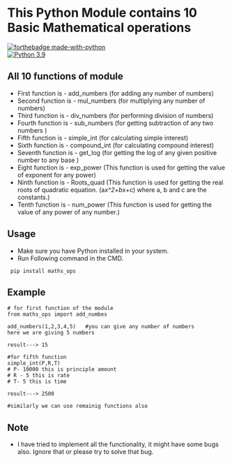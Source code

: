 # This Python Module contains 10 Basic Mathematical operations 

[![forthebadge made-with-python](http://ForTheBadge.com/images/badges/made-with-python.svg)](https://www.python.org/)                 
[![Python 3.9](https://img.shields.io/badge/python-3.9-purple.svg)](https://www.python.org/downloads/release/python-360/)   


## All 10 functions of module 

- First function is - add_numbers (for adding any number of numbers)
- Second function is - mul_numbers (for multiplying any number of numbers) 
- Third function is - div_numbers (for performing division of numbers)
- Fourth function is - sub_numbers (for getting subtraction of any two numbers )
- Fifth function is - simple_int (for calculating simple interest)
- Sixth function is - compound_int (for calculating compound interest)
- Seventh function is - get_log (for getting the log of any given positive number to any base )
- Eight function is - exp_power (This function is used for getting the value of exponent for any power)
- Ninth function is - Roots_quad (This function is used for getting the real roots of quadratic equation.
    (a*x^2+b*x+c) where a, b and c are the constants.)
- Tenth function is - num_power (This function is used for getting the value of any power of any number.)
## Usage

- Make sure you have Python installed in your system.
- Run Following command in the CMD.
 ```
  pip install maths_ops
  ```
## Example

 ```
# for first function of the module 
from maths_ops import add_numbes

add_numbers(1,2,3,4,5)   #you can give any number of numbers 
here we are giving 5 numbers 

result---> 15 

#for fifth function 
simple_int(P,R,T)
# P- 10000 this is principle amount  
# R - 5 this is rate 
# T- 5 this is time 

result---> 2500

#similarly we can use remainig functions also  
  ```


## Note 
- I have tried to implement all the functionality, it might have some bugs also. Ignore that or please try to solve that bug.